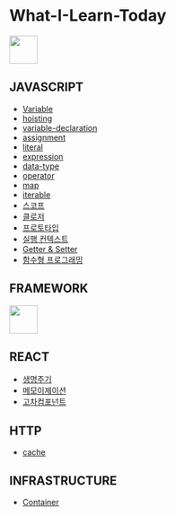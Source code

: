 # What-I-Learn-Today
   

<img src="https://miro.medium.com/v2/resize:fit:720/format:webp/1*f5NxsWhcLjKe4GYjw74adg.png"  width="50"/>

## JAVASCRIPT   

- [Variable](javascript/variable.md)   
- [hoisting](javascript/hoisting.md)    
- [variable-declaration](javascript/variable-declaration.md)        
- [assignment](javascript/assignment.md) 
- [literal](javascript/literal.md)
- [expression](javascript/expression.md)  
- [data-type](javascript/data-type.md)
- [operator](javascript/operator.md)   
- [map](javascript/map.md)
- [iterable](javascript/iterable.md) 
- [스코프](javascript/scope.md)
- [클로저](javascript/closure.md)
- [프로토타입](javascript/prototype.md) 
- [실행 컨텍스트](javascript/execution_context.md)  
- [Getter & Setter](javascript/getter_setter.md)     
- [함수형 프로그래밍]()     
    
   
  
## FRAMEWORK 
 
<img src="https://upload.wikimedia.org/wikipedia/commons/thumb/a/a7/React-icon.svg/1200px-React-icon.svg.png"  width="50" /> 
 
## REACT
- [생명주기](react/life_cycle.md) 
- [메모이제이션](react/memoization.md) 
- [고차컴포넌트](react/higher_order_component.md)

 
## HTTP
- [cache](http/cache.md)
 
## INFRASTRUCTURE
- [Container](infrastructure/container.md)
